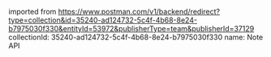 imported from https://www.postman.com/v1/backend/redirect?type=collection&id=35240-ad124732-5c4f-4b68-8e24-b7975030f330&entityId=53972&publisherType=team&publisherId=37129
collectionId: 35240-ad124732-5c4f-4b68-8e24-b7975030f330
name: Note API
